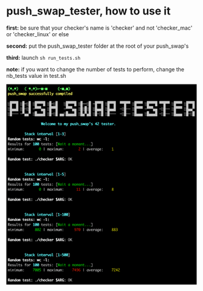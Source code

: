 # push_swap_tester, how to use it

__first:__
	be sure that your checker's name is 'checker' and not 'checker_mac' or 'checker_linux' or else

__second:__
	put the push_swap_tester folder at the root of your push_swap's
	
__third:__
	launch 
	```
	sh run_tests.sh
	```
	
__note:__
	if you want to change the number of tests to perform, change the nb_tests value in test.sh
	
<img src="./tester.png" alt="tester screenshot">